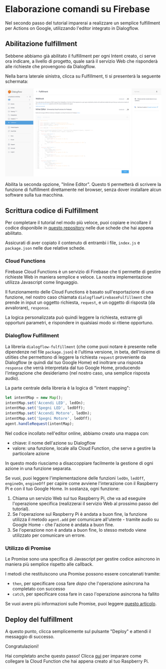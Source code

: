 # Elaborazione comandi su Firebase

Nel secondo passo del tutorial imparerai a realizzare un semplice fulfillment
per Actions on Google, utilizzando l'editor integrato in Dialogflow.

## Abilitazione fulfillment

Sebbene abbiamo già abilitato il fulfillment per ogni Intent creato, ci serve
ora indicare, a livello di progetto, quale sarà il servizio Web che risponderà
alle richieste che provengono da Dialogflow.

Nella barra laterale sinistra, clicca su Fulfillment, ti si presenterà la
seguente schermata:

![](02-fulfillment/01-main.png)

Abilita la seconda opzione, "Inline Editor". Questo ti
permetterà di scrivere la funzione di fulfillment direttamente nel browser,
senza dover installare alcun software sulla tua macchina.

## Scrittura codice di Fulfillment

Per completare il tutorial nel modo più veloce, puoi copiare e incollare il
codice disponibile in [questo repository](../functions) nelle due schede che hai
appena abilitato.

Assicurati di aver copiato il contenuto di entrambi i file, `index.js` e
`package.json` nelle due relative schede.

### Cloud Functions

Firebase Cloud Functions è un servizio di Firebase che ti permette di gestire
richieste Web in maniera semplice e veloce. La nostra implementazione utilizza
Javascript come linguaggio.

Il funzionamento delle Cloud Functions è basato sull'esportazione di una
funzione, nel nostro caso chiamata `dialogflowFirebaseFulfillment` che prende
in input un oggetto richiesta, `request`, e un oggetto di risposta (da
avvalorare), `response`.

La logica personalizzata può quindi leggere la richiesta, estrarre gli opportuni
parametri, e rispondere in qualsiasi modo si ritiene opportuno.

### Dialogflow Fulfillment

La libreria `dialogflow-fulfillment` (che come puoi notare è presente nelle
dipendenze nel file `package.json`) è l'ultima versione, in beta, dell'insieme
di utiities che permettono di leggere la richiesta `request` proveniente
da Dialogflow (e quindi dal tuo Google Home) ed inoltrare una risposta
`response` che verrà interpretata dal tuo Google Home, producendo l'integrazione
che desideriamo (nel nostro caso, una semplice risposta audio).

La parte centrale della libreria è la logica di "intent mapping":

```javascript
let intentMap = new Map();
intentMap.set('Accendi LED', ledOn);
intentMap.set('Spegni LED', ledOff);
intentMap.set('Accendi Motore', ledOn);
intentMap.set('Spegni Motore', ledOff);
agent.handleRequest(intentMap);
```

Nel codice incollato nell'editor online, abbiamo creato una mappa con:

* chiave: il nome dell'azione su Dialogflow
* valore: una funzione, locale alla Cloud Function, che serve a gestire la
particolare azione

In questo modo riusciamo a disaccoppiare facilmente la gestione di ogni azione
in una funzione separata.

Se vuoi, puoi leggere l'implementazione delle funzioni `ledOn`, `ledOff`,
`engineOn`, `engineOff` per capire come avviene l'interazione con il Raspberry
Pi e con il tuo Google Home. In sostanza, ogni funzione:

1. Chiama un servizio Web sul tuo Raspberry Pi, che va ad eseguire l'operazione
specifica (realizzerai il servizio Web al prossimo passo del tutorial).
2. Se l'operazione sul Raspberry Pi è andata a buon fine, la funzione utilizza
il metodo `agent.add` per comunicare all'utente - tramite audio su Google Home -
che l'azione è andata a buon fine.
3. Se l'operazione non è andata a buon fine, lo stesso metodo viene utilizzato
per comunicare un errore.

### Utilizzo di Promise

Le Promise sono una specifica di Javascript per gestire codice asincrono in
maniera più semplice rispetto alle callback.

I metodi che restituiscono una Promise possono essere concatenati tramite:
* `then`, per specificare cosa fare *dopo* che l'operazione asincrona ha
completato con successo
* `catch`, per specificare cosa fare in caso l'operazione asincrona ha fallito

Se vuoi avere più informazioni sulle Promise, puoi leggere
[questo articolo](https://developers.google.com/web/fundamentals/primers/promises).

## Deploy del fulfillment

A questo punto, clicca semplicemente sul pulsante "Deploy" e attendi il
messaggio di successo.

Congratulazioni!

Hai completato anche questo passo! Clicca [qui](03-raspberry.md) per imparare
come collegare la Cloud Function che hai appena creato al tuo Raspberry Pi.
